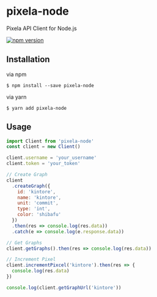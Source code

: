 # pixela-node

Pixela API Client for Node.js

[![npm version](https://badge.fury.io/js/pixela-node.svg)](https://badge.fury.io/js/pixela-node)

## Installation

via npm

```
$ npm install --save pixela-node
```

via yarn

```
$ yarn add pixela-node
```

## Usage

```js
import Client from 'pixela-node'
const client = new Client()

client.username = 'your_username'
client.token = 'your_token'

// Create Graph
client
  .createGraph({
    id: 'kintore',
    name: 'kintore',
    unit: 'commit',
    type: 'int',
    color: 'shibafu'
  })
  .then(res => console.log(res.data))
  .catch(e => console.log(e.response.data))

// Get Graphs
client.getGraphs().then(res => console.log(res.data))

// Increment Pixel
client.incrementPixcel('kintore').then(res => {
  console.log(res.data)
})

console.log(client.getGraphUrl('kintore'))
```
